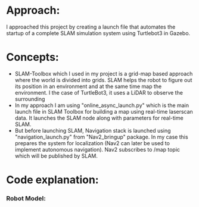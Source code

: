 # Approach:
I approached this project by creating a launch file that automates the startup of a complete SLAM simulation system using Turtlebot3 in Gazebo.

# Concepts:
- SLAM-Toolbox which I used in my project is a grid-map based approach where the world is divided into grids. SLAM helps the robot to figure out its position in an environment and at the same time map the environment. I the case of TurtleBot3, it uses a LiDAR to observe the surrounding
- In my approach I am using "online_async_launch.py" which is the main launch file in SLAM Toolbox for building a map using real-time laserscan data. It launches the SLAM node along with parameters for real-time SLAM.
- But before launching SLAM, Navigation stack is launched using "navigation_launch.py" from "Nav2_bringup" package. In my case this prepares the system for localization (Nav2 can later be used to implement autonomous navigation). Nav2 subscribes to /map topic which will be published by SLAM.

# Code explanation:
### Robot Model:
